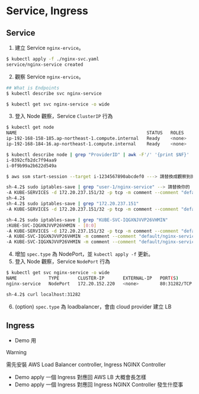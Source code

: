 # Service, Ingress

## Service

1. 建立 Service `nginx-ervice`。

```bash
$ kubectl apply -f ./nginx-svc.yaml
service/nginx-service created
```

2. 觀察 Service `nginx-ervice`。

```bash
## What is Endpoints
$ kubectl describe svc nginx-service

$ kubectl get svc nginx-service -o wide
```

3. 登入 Node 觀察，Service `ClusterIP` 行為

```bash
$ kubectl get node
NAME                                                 STATUS   ROLES    AGE    VERSION
ip-192-168-158-185.ap-northeast-1.compute.internal   Ready    <none>   176m   v1.30.4-eks-a737599
ip-192-168-184-16.ap-northeast-1.compute.internal    Ready    <none>   176m   v1.30.4-eks-a737599

$ kubectl describe node | grep "ProviderID" | awk -F'/' '{print $NF}'
i-0392cfb2dc7f94aa9
i-0f9b99a2b622d549a
```


```bash
$ aws ssm start-session --target i-1234567890abcdef0 ---> 請替換成觀察到的 instance id

sh-4.2$ sudo iptables-save | grep "user-1/nginx-service" --> 請替換你的 user-n，格式："USERNAME/nginx-service" username/service名稱
-A KUBE-SERVICES -d 172.20.237.151/32 -p tcp -m comment --comment "default/nginx-service:name-of-service-port cluster IP" -m tcp --dport 80 -j KUBE-SVC-IQGXNJVVP26VHMIN
sh-4.2$
sh-4.2$ sudo iptables-save | grep "172.20.237.151"
-A KUBE-SERVICES -d 172.20.237.151/32 -p tcp -m comment --comment "default/nginx-service:name-of-service-port cluster IP" -m tcp --dport 80 -j KUBE-SVC-IQGXNJVVP26VHMIN

sh-4.2$ sudo iptables-save | grep "KUBE-SVC-IQGXNJVVP26VHMIN"
:KUBE-SVC-IQGXNJVVP26VHMIN - [0:0]
-A KUBE-SERVICES -d 172.20.237.151/32 -p tcp -m comment --comment "default/nginx-service:name-of-service-port cluster IP" -m tcp --dport 80 -j KUBE-SVC-IQGXNJVVP26VHMIN
-A KUBE-SVC-IQGXNJVVP26VHMIN -m comment --comment "default/nginx-service:name-of-service-port -> 10.66.124.173:80" -m statistic --mode random --probability 0.33333333349 -j KUBE-SEP-CN7GZORMVFTLVXHY
-A KUBE-SVC-IQGXNJVVP26VHMIN -m comment --comment "default/nginx-service:name-of-service-port -> 10.66.
```

4. 增加 `spec.type` 為 NodePort，並 `kubectl apply -f` 更新。
5. 登入 Node 觀察，Service `NodePort` 行為

```bash
$ kubectl get svc nginx-service -o wide
NAME            TYPE       CLUSTER-IP       EXTERNAL-IP   PORT(S)        AGE   SELECTOR
nginx-service   NodePort   172.20.152.220   <none>        80:31282/TCP   22m   app=nginx

sh-4.2$ curl localhost:31282
```

6. (option) `spec.type` 為 loadbalancer，會由 cloud provider 建立 LB

## Ingress

- Demo 用

> [!WARNING]
> 需先安裝 AWS Load Balancer controller, Ingress NGINX Controller

- Demo apply 一個 Ingress 對應回 AWS LB 大概會長怎樣
- Demo apply 一個 Ingress 對應回 Ingress NGINX Controller 發生什麼事

